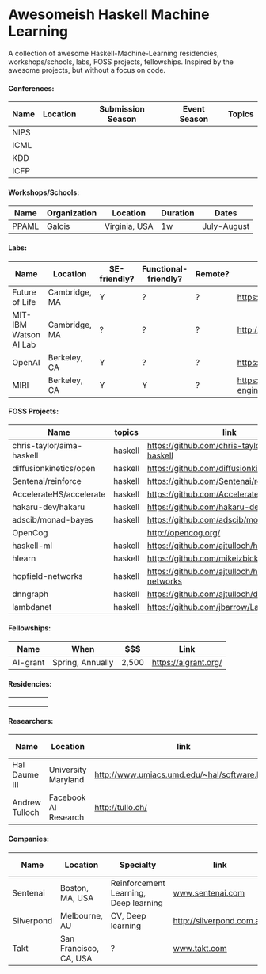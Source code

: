 # Awesomeish Haskell Machine Learning
A collection of awesome Haskell-Machine-Learning residencies, workshops/schools, labs, FOSS projects, fellowships. Inspired by the awesome projects, but without a focus on code.

#### Conferences:

| Name | Location | Submission Season | Event Season | Topics |
|------|----------|-------------------|--------------|--------|
| NIPS |          |                   |              |        |
| ICML |          |                   |              |        |
| KDD  |          |                   |              |        |
| ICFP |          |                   |              |        |

#### Workshops/Schools:

| Name  | Organization | Location      | Duration | Dates              |
|-------|--------------|---------------|----------|--------------------|
| PPAML | Galois       | Virginia, USA | 1w       | July-August        |

#### Labs:

| Name                  | Location      | SE-friendly? | Functional-friendly? | Remote? | Link                                                                             |
|-----------------------|---------------|--------------|----------------------| --------|----------------------------------------------------------------------------------|
| Future of Life        | Cambridge, MA | Y            |                    ? | ?       | https://futureoflife.org/get-involved/                                           |
| MIT-IBM Watson AI Lab | Cambridge, MA | ?            |                    ? | ?       | http://mitibmwatsonailab.mit.edu/                                                |
| OpenAI                | Berkeley, CA  | Y            |                    ? | ?       | https://openai.com/                                                              |
| MIRI                  | Berkeley, CA  | Y            |                    Y | ?       | https://intelligence.org/2017/04/30/software-engineer-internship-staff-openings/ |


#### FOSS Projects:

| Name                      | topics  |link                                          |
|---------------------------|---------|----------------------------------------------|
| chris-taylor/aima-haskell | haskell | https://github.com/chris-taylor/aima-haskell |
| diffusionkinetics/open    | haskell | https://github.com/diffusionkinetics/open    |
| Sentenai/reinforce        | haskell | https://github.com/Sentenai/reinforce        |
| AccelerateHS/accelerate   | haskell | https://github.com/AccelerateHS/accelerate   |
| hakaru-dev/hakaru         | haskell | https://github.com/hakaru-dev/hakaru         |
| adscib/monad-bayes        | haskell | https://github.com/adscib/monad-bayes        |
| OpenCog                   |         | http://opencog.org/                          |
| haskell-ml                | haskell | https://github.com/ajtulloch/haskell-ml      |
| hlearn                    | haskell | https://github.com/mikeizbicki/HLearn        |
| hopfield-networks         | haskell | https://github.com/ajtulloch/hopfield-networks |
| dnngraph                  | haskell | https://github.com/ajtulloch/dnngraph |
| lambdanet                 | haskell | https://github.com/jbarrow/LambdaNet |



#### Fellowships:

| Name     | When             | $$$   | Link                 |
|----------|------------------|-------|----------------------|
| AI-grant | Spring, Annually | 2,500 | https://aigrant.org/ |

#### Residencies:

|   |   |   |   |   |
|---|---|---|---|---|
|   |   |   |   |   |
|   |   |   |   |   |
|   |   |   |   |   |


#### Researchers:

|Name           | Location              | link                                           | last-update | Source                                                                           |
|---------------|-----------------------|------------------------------------------------|-------------|----------------------------------------------------------------------------------|
| Hal Daume III | University Maryland   | http://www.umiacs.umd.edu/~hal/software.html   | 9/13/2017   | https://stackoverflow.com/questions/2268885/machine-learning-in-ocaml-or-haskell |
| Andrew Tulloch | Facebook AI Research | http://tullo.ch/                               |             | https://github.com/ajtulloch |

#### Companies:

| Name          | Location               | Specialty                                      | link                      | FOSS projects |
|---------------|------------------------|------------------------------------------------|---------------------------|---------------|
| Sentenai      | Boston, MA, USA        | Reinforcement Learning, Deep learning          | www.sentenai.com          | reinforce     |
| Silverpond    | Melbourne, AU          | CV, Deep learning                              | http://silverpond.com.au/ |               |
| Takt          | San Francisco, CA, USA | ?                                              | www.takt.com              | tensorflow-hs |


